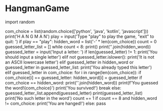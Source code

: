 # HangmanGame

import random

com_choice = list(random.choice(['python', 'java', 'kotlin', 'javascript']))
print('H A N G M A N')
play = input('Type "play" to play the game, "exit" to quit: ')
if play == "play":
    hidden_word = list('-' * len(com_choice))
    count = 0
    guessed_letter_list = []
    while count < 8:
        print()
        print(''.join(hidden_word))
        guessed_letter = input('Input a letter: ')
        if len(guessed_letter) != 1:
            print('You should input a single letter')
        elif not guessed_letter.islower():
            print('It is not an ASCII lowercase letter')
        elif guessed_letter in hidden_word or guessed_letter in guessed_letter_list:
            print('You already typed this letter')
        elif guessed_letter in com_choice:
            for i in range(len(com_choice)):
                if com_choice[i] == guessed_letter:
                    hidden_word[i] = guessed_letter
            if com_choice == hidden_word:
                print(''.join(hidden_word))
                print(f'You guessed the word!{com_choice}')
                print('You survived!')
                break
        else:
            guessed_letter_list.append(guessed_letter)
            print(guessed_letter_list)
            print('No such letter in the word')
            count += 1
    if count == 8 and hidden_word != com_choice:
        print('You are hanged!')
else:
    pass
